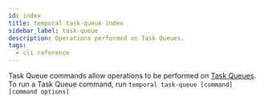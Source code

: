 ```yaml
---
id: index
title: temporal task-queue index
sidebar_label: task-queue
description: Operations performed on Task Queues.
tags:
  - cli reference
---
```


Task Queue commands allow operations to be performed on [Task Queues](/concepts/what-is-a-task-queue).
To run a Task Queue command, run `temporal task-queue [command] [command options]`
